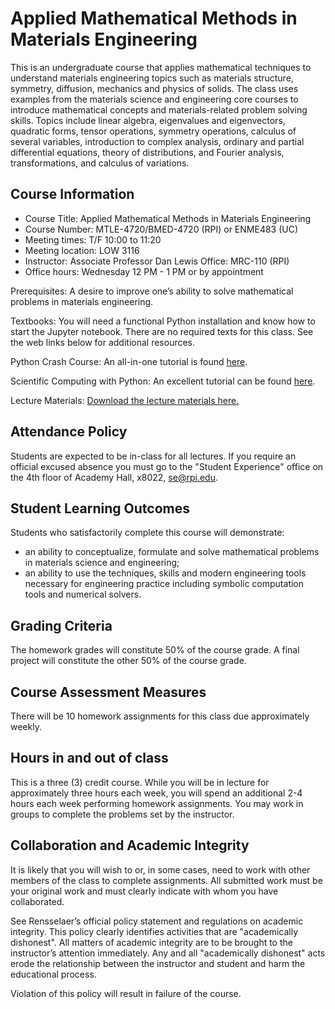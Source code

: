 # Applied Mathematical Methods in Materials Engineering

This is an undergraduate course that applies mathematical techniques to understand materials engineering topics such as materials structure, symmetry, diffusion, mechanics and physics of solids. The class uses examples from the materials science and engineering core courses to introduce mathematical concepts and materials-related problem solving skills. Topics include linear algebra, eigenvalues and eigenvectors, quadratic forms, tensor operations, symmetry operations, calculus of several variables, introduction to complex analysis, ordinary and partial differential equations, theory of distributions, and Fourier analysis, transformations, and calculus of variations.

## Course Information

* Course Title: Applied Mathematical Methods in Materials Engineering
* Course Number: MTLE-4720/BMED-4720 (RPI) or ENME483 (UC)
* Meeting times: T/F 10:00 to 11:20
* Meeting location: LOW 3116
* Instructor: Associate Professor Dan Lewis Office: MRC-110 (RPI)
* Office hours: Wednesday 12 PM - 1 PM or by appointment

Prerequisites: A desire to improve one’s ability to solve mathematical problems in materials engineering.

Textbooks:  You will need a functional Python installation and know how to start the Jupyter notebook.  There are no required texts for this class.  See the web links below for additional resources.

Python Crash Course: An all-in-one tutorial is found [here](https://github.com/rpmuller/PythonCrashCourse).

Scientific Computing with Python:  An excellent tutorial can be found [here](https://github.com/jrjohansson/scientific-python-lectures).

Lecture Materials:  [Download the lecture materials here.](https://github.com/mathinmse/mathinmse.github.io)

## Attendance Policy

Students are expected to be in-class for all lectures. If you require an official excused absence you must go to the "Student Experience" office on the 4th floor of Academy Hall, x8022, se@rpi.edu.

## Student Learning Outcomes

Students who satisfactorily complete this course will demonstrate:

* an ability to conceptualize, formulate and solve mathematical problems in materials science and engineering;
* an ability to use the techniques, skills and modern engineering tools necessary for engineering practice including symbolic computation tools and numerical solvers.

## Grading Criteria

The homework grades will constitute 50% of the course grade.  A final project will constitute the other 50% of the course grade.

## Course Assessment Measures

There will be 10 homework assignments for this class due approximately weekly.

## Hours in and out of class

This is a three (3) credit course. While you will be in lecture for approximately three hours each week, you will spend an additional 2-4 hours each week performing homework assignments. You may work in groups to complete the problems set by the instructor.

## Collaboration and Academic Integrity

It is likely that you will wish to or, in some cases, need to work with other members of the class to complete assignments. All submitted work must be your original work and must clearly indicate with whom you have collaborated.

See Rensselaer’s official policy statement and regulations on academic integrity. This policy clearly identifies activities that are "academically dishonest". All matters of academic integrity are to be brought to the instructor’s attention immediately. Any and all "academically dishonest" acts erode the relationship between the instructor and student and harm the educational process.

Violation of this policy will result in failure of the course.
